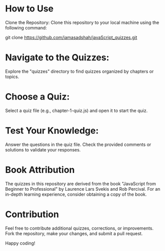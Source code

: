 # How to Use
Clone the Repository:
Clone this repository to your local machine using the following command:

git clone https://github.com/iamasadshah/javaScript_quizzes.git

# Navigate to the Quizzes:
Explore the "quizzes" directory to find quizzes organized by chapters or topics.

# Choose a Quiz:
Select a quiz file (e.g., chapter-1-quiz.js) and open it to start the quiz.

# Test Your Knowledge:
Answer the questions in the quiz file. Check the provided comments or solutions to validate your responses.

# Book Attribution
The quizzes in this repository are derived from the book "JavaScript from Beginner to Professional" by Laurence Lars Svekis and Rob Percival. For an in-depth learning experience, consider obtaining a copy of the book.

# Contribution
Feel free to contribute additional quizzes, corrections, or improvements. Fork the repository, make your changes, and submit a pull request.

Happy coding!

